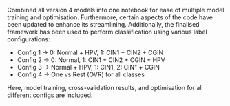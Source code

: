 Combined all version 4 models into one notebook for ease of multiple model training and optimisation. Furthermore, certain aspects of the code have been updated to enhance its streamlining. Additionally, the finalised framework has been used to perform classification using various label configurations:
- Config 1 -> 0: Normal + HPV, 1: CIN1 + CIN2 + CGIN
- Config 2 -> 0: Normal, 1: CIN1 + CIN2 + CGIN + HPV
- Config 3 -> Normal + HPV, 1: CIN1, 2: CIN" + CGIN
- Config 4 -> One vs Rest (OVR) for all classes

Here, model training, cross-validation results, and optimisation for all different configs are included.
